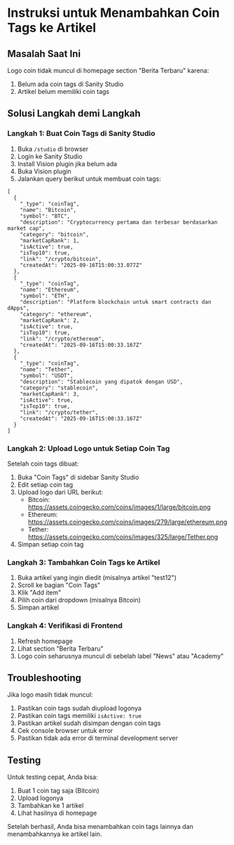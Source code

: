 # Instruksi untuk Menambahkan Coin Tags ke Artikel

## Masalah Saat Ini
Logo coin tidak muncul di homepage section "Berita Terbaru" karena:
1. Belum ada coin tags di Sanity Studio
2. Artikel belum memiliki coin tags

## Solusi Langkah demi Langkah

### Langkah 1: Buat Coin Tags di Sanity Studio
1. Buka `/studio` di browser
2. Login ke Sanity Studio
3. Install Vision plugin jika belum ada
4. Buka Vision plugin
5. Jalankan query berikut untuk membuat coin tags:

```groq
[
  {
    "_type": "coinTag",
    "name": "Bitcoin",
    "symbol": "BTC",
    "description": "Cryptocurrency pertama dan terbesar berdasarkan market cap",
    "category": "bitcoin",
    "marketCapRank": 1,
    "isActive": true,
    "isTop10": true,
    "link": "/crypto/bitcoin",
    "createdAt": "2025-09-16T15:00:33.077Z"
  },
  {
    "_type": "coinTag",
    "name": "Ethereum",
    "symbol": "ETH",
    "description": "Platform blockchain untuk smart contracts dan dApps",
    "category": "ethereum",
    "marketCapRank": 2,
    "isActive": true,
    "isTop10": true,
    "link": "/crypto/ethereum",
    "createdAt": "2025-09-16T15:00:33.167Z"
  },
  {
    "_type": "coinTag",
    "name": "Tether",
    "symbol": "USDT",
    "description": "Stablecoin yang dipatok dengan USD",
    "category": "stablecoin",
    "marketCapRank": 3,
    "isActive": true,
    "isTop10": true,
    "link": "/crypto/tether",
    "createdAt": "2025-09-16T15:00:33.167Z"
  }
]
```

### Langkah 2: Upload Logo untuk Setiap Coin Tag
Setelah coin tags dibuat:
1. Buka "Coin Tags" di sidebar Sanity Studio
2. Edit setiap coin tag
3. Upload logo dari URL berikut:
   - Bitcoin: https://assets.coingecko.com/coins/images/1/large/bitcoin.png
   - Ethereum: https://assets.coingecko.com/coins/images/279/large/ethereum.png
   - Tether: https://assets.coingecko.com/coins/images/325/large/Tether.png
4. Simpan setiap coin tag

### Langkah 3: Tambahkan Coin Tags ke Artikel
1. Buka artikel yang ingin diedit (misalnya artikel "test12")
2. Scroll ke bagian "Coin Tags"
3. Klik "Add item"
4. Pilih coin dari dropdown (misalnya Bitcoin)
5. Simpan artikel

### Langkah 4: Verifikasi di Frontend
1. Refresh homepage
2. Lihat section "Berita Terbaru"
3. Logo coin seharusnya muncul di sebelah label "News" atau "Academy"

## Troubleshooting
Jika logo masih tidak muncul:
1. Pastikan coin tags sudah diupload logonya
2. Pastikan coin tags memiliki `isActive: true`
3. Pastikan artikel sudah disimpan dengan coin tags
4. Cek console browser untuk error
5. Pastikan tidak ada error di terminal development server

## Testing
Untuk testing cepat, Anda bisa:
1. Buat 1 coin tag saja (Bitcoin)
2. Upload logonya
3. Tambahkan ke 1 artikel
4. Lihat hasilnya di homepage

Setelah berhasil, Anda bisa menambahkan coin tags lainnya dan menambahkannya ke artikel lain.




